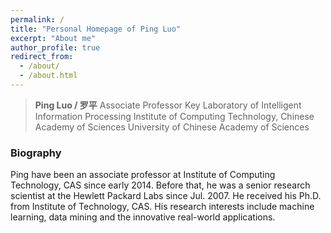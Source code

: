 ```yaml
---
permalink: /
title: "Personal Homepage of Ping Luo"
excerpt: "About me"
author_profile: true
redirect_from: 
  - /about/
  - /about.html
---
```


> **Ping Luo / 罗平**
> Associate Professor
> Key Laboratory of Intelligent Information Processing
> Institute of Computing Technology, Chinese Academy of Sciences
> University of Chinese Academy of Sciences


### Biography
Ping have been an associate professor at Institute of Computing Technology, CAS since early 2014. Before that, he was a senior research scientist at the Hewlett Packard Labs since Jul. 2007. He received his Ph.D. from Institute of Technology, CAS. His research interests include machine learning, data mining and the innovative real-world applications.